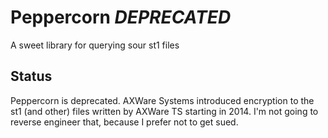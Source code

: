 # Peppercorn *DEPRECATED*

A sweet library for querying sour st1 files

## Status

Peppercorn is deprecated. AXWare Systems introduced encryption to the st1 (and other) files written by AXWare TS starting in 2014. I'm not going to reverse engineer that, because I prefer not to get sued.
